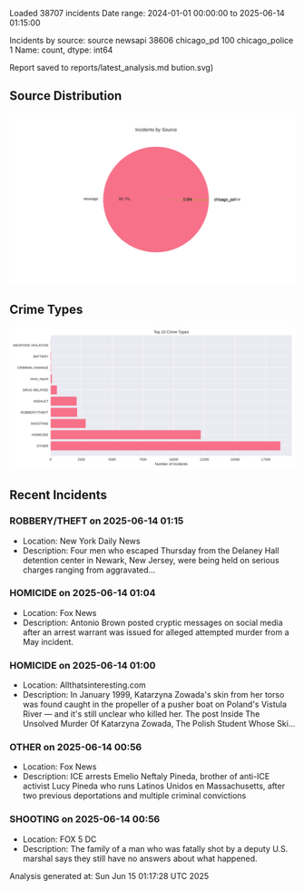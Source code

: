
Loaded 38707 incidents
Date range: 2024-01-01 00:00:00 to 2025-06-14 01:15:00

Incidents by source:
source
newsapi           38606
chicago_pd          100
chicago_police        1
Name: count, dtype: int64

Report saved to reports/latest_analysis.md
bution.svg)

## Source Distribution
![Source Distribution](images/source_distribution.svg)

## Crime Types
![Crime Types](images/crime_types.svg)

## Recent Incidents

### ROBBERY/THEFT on 2025-06-14 01:15
- Location: New York Daily News
- Description: Four men who escaped Thursday from the Delaney Hall detention center in Newark, New Jersey, were being held on serious charges ranging from aggravated...


### HOMICIDE on 2025-06-14 01:04
- Location: Fox News
- Description: Antonio Brown posted cryptic messages on social media after an arrest warrant was issued for alleged attempted murder from a May incident.


### HOMICIDE on 2025-06-14 01:00
- Location: Allthatsinteresting.com
- Description: In January 1999, Katarzyna Zowada's skin from her torso was found caught in the propeller of a pusher boat on Poland's Vistula River — and it's still unclear who killed her.
The post Inside The Unsolved Murder Of Katarzyna Zowada, The Polish Student Whose Ski…


### OTHER on 2025-06-14 00:56
- Location: Fox News
- Description: ICE arrests Emelio Neftaly Pineda, brother of anti-ICE activist Lucy Pineda who runs Latinos Unidos en Massachusetts, after two previous deportations and multiple criminal convictions


### SHOOTING on 2025-06-14 00:56
- Location: FOX 5 DC
- Description: The family of a man who was fatally shot by a deputy U.S. marshal says they still have no answers about what happened.

Analysis generated at: Sun Jun 15 01:17:28 UTC 2025
